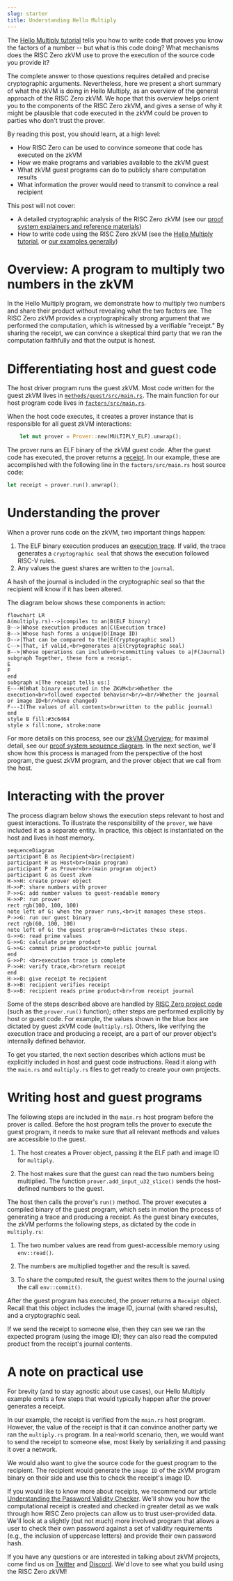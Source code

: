 ```yaml
---
slug: starter
title: Understanding Hello Multiply
---
```


The [Hello Multiply tutorial](hello_multiply.md) tells you how to write code that proves you know the factors of a number -- but what is this code doing? What mechanisms does the RISC Zero zkVM use to prove the execution of the source code you provide it?

The complete answer to those questions requires detailed and precise cryptographic arguments. Nevertheless, here we present a short summary of what the zkVM is doing in Hello Multiply, as an overview of the general approach of the RISC Zero zkVM. We hope that this overview helps orient you to the components of the RISC Zero zkVM, and gives a sense of why it might be plausible that code executed in the zkVM could be proven to parties who don't trust the prover.

By reading this post, you should learn, at a high level:
* How RISC Zero can be used to convince someone that code has executed on the zkVM
* How we make programs and variables available to the zkVM guest
* What zkVM guest programs can do to publicly share computation results
* What information the prover would need to transmit to convince a real recipient

This post will not cover:
* A detailed cryptographic analysis of the RISC Zero zkVM (see our [proof system explainers and reference materials](../explainers))
* How to write code using the RISC Zero zkVM (see the [Hello Multiply tutorial](hello_multiply.md), or [our examples generally](..))

# Overview: A program to multiply two numbers in the zkVM

In the Hello Multiply program, we demonstrate how to multiply two numbers and share their product without revealing what the two factors are. The RISC Zero zkVM provides a cryptographically strong argument that we performed the computation, which is witnessed by a verifiable "receipt." By sharing the receipt, we can convince a skeptical third party that we ran the computation faithfully and that the output is honest.

# Differentiating host and guest code

The host driver program runs the guest zkVM. Most code written for the guest zkVM lives in [`methods/guest/src/main.rs`](https://github.com/risc0/risc0/blob/main/examples/factors/methods/guest/src/main.rs). The main function for our host program code  lives in [`factors/src/main.rs`](https://github.com/risc0/risc0/blob/main/examples/factors/src/main.rs).

When the host code executes, it creates a prover instance that is responsible for all guest zkVM interactions:

```rust
    let mut prover = Prover::new(MULTIPLY_ELF).unwrap();
```

 The prover runs an ELF binary of the zkVM guest code. After the guest code has executed, the prover returns a [receipt](https://docs.rs/risc0-zkvm/latest/risc0_zkvm/receipt/index.html). In our example, these are accomplished with the following line in the `factors/src/main.rs` host source code:

```rust
let receipt = prover.run().unwrap();
```

# Understanding the prover

When a prover runs code on the zkVM, two important things happen:
1. The ELF binary execution produces an [execution trace](https://www.risczero.com/docs/explainers/proof-system/what_is_a_trace). If valid, the trace generates a `cryptographic seal` that shows the execution followed RISC-V rules.
2. Any values the guest shares are written to the `journal`.

A hash of the journal is included in the cryptographic seal so that the recipient will know if it has been altered.

The diagram below shows these components in action:

```mermaid
flowchart LR
A(multiply.rs)-->|compiles to an|B(ELF binary)
B-->|Whose execution produces an|C(Execution trace)
B-->|Whose hash forms a unique|D(Image ID)
D-->|That can be compared to the|E(Cryptographic seal)
C-->|That, if valid,<br>generates a|E(Cryptographic seal)
B-->|Whose operations can include<br>committing values to a|F(Journal)
subgraph Together, these form a receipt.
E
F
end
subgraph x[The receipt tells us:]
E---H(What binary executed in the ZKVM<br>Whether the execution<br>followed expected behavior<br/><br/>Whether the journal or image ID<br/>have changed)
F---I(The values of all contents<br>written to the public journal)
end
style B fill:#3c6464
style x fill:none, stroke:none
```

For more details on this process, see our [zkVM Overview](https://www.risczero.com/docs/explainers/zkvm/); for maximal detail, see our [proof system sequence diagram](https://www.risczero.com/docs/explainers/proof-system/proof-system-sequence-diagram). In the next section, we'll show how this process is managed from the perspective of the host program, the guest zkVM program, and the prover object that we call from the host.

# Interacting with the prover

The process diagram below shows the execution steps relevant to host and guest interactions. To illustrate the responsibility of the `prover`, we have included it as a separate entity. In practice, this object is instantiated on the host and lives in host memory.

```mermaid
sequenceDiagram
participant B as Recipient<br>(recipient)
participant H as Host<br>(main program)
participant P as Prover<br>(main program object)
participant G as Guest zkvm
H->>H: create prover object
H->>P: share numbers with prover
P->>G: add number values to guest-readable memory
H->>P: run prover
rect rgb(100, 100, 100)
note left of G: when the prover runs,<br>it manages these steps.
P->>G: run our guest binary
rect rgb(60, 100, 100)
note left of G: the guest program<br>dictates these steps.
G->>G: read prime values
G->>G: calculate prime product
G->>G: commit prime product<br>to public journal
end
G->>P: <br>execution trace is complete
P->>H: verify trace,<br>return receipt
end
H->>B: give receipt to recipient
B->>B: recipient verifies receipt
B->>B: recipient reads prime product<br>from receipt journal
```

Some of the steps described above are handled by [RISC Zero project code](https://github.com/risc0/risc0) (such as the `prover.run()` function); other steps are performed explicitly by host or guest code. For example, the values shown in the blue box are dictated by guest zkVM code (`multiply.rs`). Others, like verifying the execution trace and producing a receipt, are a part of our prover object's internally defined behavior.

To get you started, the next section describes which actions must be explicitly included in host and guest code instructions. Read it along with the `main.rs` and `multiply.rs` files to get ready to create your own projects.

# Writing host and guest programs

The following steps are included in the `main.rs` host program before the prover is called. Before the host program tells the prover to execute the guest program, it needs to make sure that all relevant methods and values are accessible to the guest.

1. The host creates a Prover object, passing it the ELF path and image ID for `multiply`.

2. The host makes sure that the guest can read the two numbers being multiplied. The function `prover.add_input_u32_slice()` sends the host-defined numbers to the guest.

The host then calls the prover's `run()` method. The prover executes a compiled binary of the guest program, which sets in motion the process of generating a trace and producing a receipt. As the guest binary executes, the zkVM performs the following steps, as dictated by the code in `multiply.rs`:

1. The two number values are read from guest-accessible memory using `env::read()`.

2. The numbers are multiplied together and the result is saved.

3. To share the computed result, the guest writes them to the journal using the call `env::commit()`.

After the guest program has executed, the prover returns a `Receipt` object. Recall that this object includes the image ID, journal (with shared results), and a cryptographic seal.

If we send the receipt to someone else, then they can see we ran the expected program (using the image ID); they can also read the computed product from the receipt's journal contents.

# A note on practical use

For brevity (and to stay agnostic about use cases), our Hello Multiply example omits a few steps that would typically happen after the prover generates a receipt.

In our example, the receipt is verified from the `main.rs` host program. However, the value of the receipt is that it can convince another party we ran the `multiply.rs` program. In a real-world scenario, then, we would want to send the receipt to someone else, most likely by serializing it and passing it over a network.

We would also want to give the source code for the guest program to the recipient. The recipient would generate the `image ID` of the zkVM program binary on their side and use this to check the receipt's image ID.

If you would like to know more about receipts, we recommend our article [Understanding the Password Validity Checker](password_checker.md). We'll show you how the computational receipt is created and checked in greater detail as we walk through how RISC Zero projects can allow us to trust user-provided data. We'll look at a slightly (but not much) more involved program that allows a user to check their own password against a set of validity requirements (e.g., the inclusion of uppercase letters) and provide their own password hash.

If you have any questions or are interested in talking about zkVM projects, come find us on [Twitter](https://twitter.com/risczero) and [Discord](https://discord.com/invite/risczero). We'd love to see what you build using the RISC Zero zkVM!
